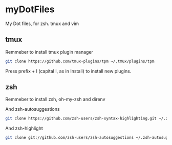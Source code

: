 # myDotFiles

My Dot files, for zsh. tmux and vim

## tmux

Remmeber to install tmux plugin manager

```bash
git clone https://github.com/tmux-plugins/tpm ~/.tmux/plugins/tpm
```

Press prefix + I (capital I, as in Install) to install new plugins.

## zsh

Remmeber to install zsh, oh-my-zsh and direnv

And zsh-autosuggestions
```bash
git clone https://github.com/zsh-users/zsh-syntax-highlighting.git ~/.zsh-highlight
```
And zsh-highlight
```bash
git clone git://github.com/zsh-users/zsh-autosuggestions ~/.zsh-autosuggestions
```
